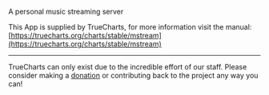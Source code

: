 A personal music streaming server

This App is supplied by TrueCharts, for more information visit the manual: [https://truecharts.org/charts/stable/mstream](https://truecharts.org/charts/stable/mstream)

---

TrueCharts can only exist due to the incredible effort of our staff.
Please consider making a [donation](https://truecharts.org/about/sponsor) or contributing back to the project any way you can!
